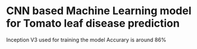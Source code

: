 # CNN based Machine Learning model for Tomato leaf disease prediction 
Inception V3 used for training the model
Accurary is around 86% 
